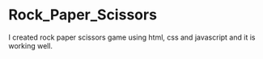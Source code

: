# Rock_Paper_Scissors
I created rock paper scissors game using html, css and javascript and it is working well.
